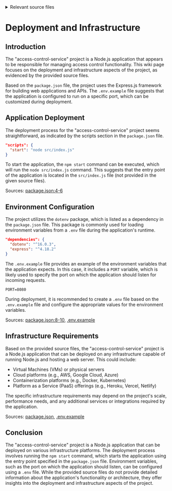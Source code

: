 <details>
<summary>Relevant source files</summary>

The following files were used as context for generating this wiki page:

- [package.json](https://github.com/aanickode/access-control-service/blob/main/package.json)
- [.env.example](https://github.com/aanickode/access-control-service/blob/main/.env.example)
</details>

# Deployment and Infrastructure

## Introduction

The "access-control-service" project is a Node.js application that appears to be responsible for managing access control functionality. This wiki page focuses on the deployment and infrastructure aspects of the project, as evidenced by the provided source files.

Based on the `package.json` file, the project uses the Express.js framework for building web applications and APIs. The `.env.example` file suggests that the application is configured to run on a specific port, which can be customized during deployment.

## Application Deployment

The deployment process for the "access-control-service" project seems straightforward, as indicated by the scripts section in the `package.json` file.

```json
"scripts": {
  "start": "node src/index.js"
}
```

To start the application, the `npm start` command can be executed, which will run the `node src/index.js` command. This suggests that the entry point of the application is located in the `src/index.js` file (not provided in the given source files).

Sources: [package.json:4-6]()

## Environment Configuration

The project utilizes the `dotenv` package, which is listed as a dependency in the `package.json` file. This package is commonly used for loading environment variables from a `.env` file during the application's runtime.

```json
"dependencies": {
  "dotenv": "^16.0.3",
  "express": "^4.18.2"
}
```

The `.env.example` file provides an example of the environment variables that the application expects. In this case, it includes a `PORT` variable, which is likely used to specify the port on which the application should listen for incoming requests.

```
PORT=8080
```

During deployment, it is recommended to create a `.env` file based on the `.env.example` file and configure the appropriate values for the environment variables.

Sources: [package.json:8-10](), [.env.example]()

## Infrastructure Requirements

Based on the provided source files, the "access-control-service" project is a Node.js application that can be deployed on any infrastructure capable of running Node.js and hosting a web server. This could include:

- Virtual Machines (VMs) or physical servers
- Cloud platforms (e.g., AWS, Google Cloud, Azure)
- Containerization platforms (e.g., Docker, Kubernetes)
- Platform as a Service (PaaS) offerings (e.g., Heroku, Vercel, Netlify)

The specific infrastructure requirements may depend on the project's scale, performance needs, and any additional services or integrations required by the application.

Sources: [package.json](), [.env.example]()

## Conclusion

The "access-control-service" project is a Node.js application that can be deployed on various infrastructure platforms. The deployment process involves running the `npm start` command, which starts the application using the entry point specified in the `package.json` file. Environment variables, such as the port on which the application should listen, can be configured using a `.env` file. While the provided source files do not provide detailed information about the application's functionality or architecture, they offer insights into the deployment and infrastructure aspects of the project.
